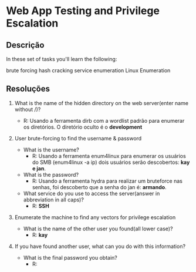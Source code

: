# Web App Testing and Privilege Escalation

## Descrição
In these set of tasks you'll learn the following:

brute forcing 
hash cracking 
service enumeration
Linux Enumeration



## Resoluções

1. What is the name of the hidden directory on the web server(enter name without /)?
   - R: Usando a ferramenta dirb com a wordlist padrão para enumerar os diretórios. O diretório oculto é o **development**

2. User brute-forcing to find the username & password
   - What is the username?
     - R: Usando a ferramenta enum4linux para enumerar os usuários do SMB (enum4linux -a ip) dois usuários serão descobertos: **kay e jan**. 
   - What is the password? 
        - R: Usando a ferramenta hydra para realizar um bruteforce nas senhas, foi descoberto que a senha do jan é: **armando**.
    - What service do you use to access the server(answer in abbreviation in all caps)?
        - R: **SSH**

3. Enumerate the machine to find any vectors for privilege escalation
   - What is the name of the other user you found(all lower case)?
     - R: **kay**

4. If you have found another user, what can you do with this information?
   - What is the final password you obtain?
     - R: 


